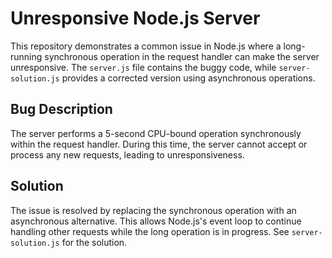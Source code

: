 # Unresponsive Node.js Server

This repository demonstrates a common issue in Node.js where a long-running synchronous operation in the request handler can make the server unresponsive.  The `server.js` file contains the buggy code, while `server-solution.js` provides a corrected version using asynchronous operations.

## Bug Description

The server performs a 5-second CPU-bound operation synchronously within the request handler. During this time, the server cannot accept or process any new requests, leading to unresponsiveness.

## Solution

The issue is resolved by replacing the synchronous operation with an asynchronous alternative.  This allows Node.js's event loop to continue handling other requests while the long operation is in progress.  See `server-solution.js` for the solution.